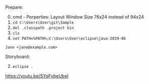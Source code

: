 Prepare:

 0. cmd - Porperties: Layout Window Size 76x24 instead of 94x24
 1. `cd C:\Users\User\git\Sample`
 2. `del .classpath .project bin`
 3. `cls`
 4. `set PATH=%PATH%;C:\Users\User\eclipse\java-2019-06`


 `Jane <jane@example.com>`

Storyboard:

 2. `eclipse .`

https://youtu.be/SYqFybeUbeI